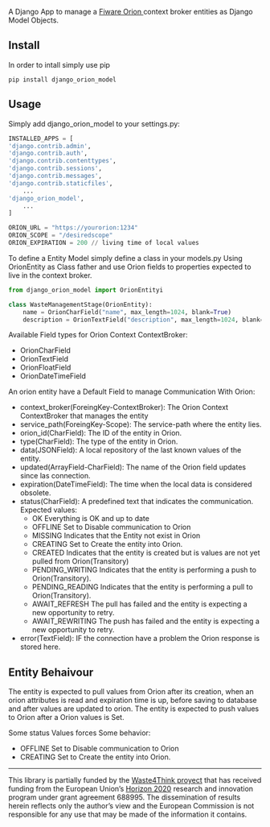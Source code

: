 A Django App to manage a [Fiware Orion ](https://github.com/telefonicaid/fiware-orion) context broker entities as Django Model Objects.
## Install

In order to intall  simply use pip

```
pip install django_orion_model
```

## Usage

Simply add django_orion_model to your settings.py:

```python
INSTALLED_APPS = [
'django.contrib.admin',
'django.contrib.auth',
'django.contrib.contenttypes',
'django.contrib.sessions',
'django.contrib.messages',
'django.contrib.staticfiles',
    ...
'django_orion_model',
    ...
]

ORION_URL = "https://yourorion:1234"
ORION_SCOPE = "/desiredscope"
ORION_EXPIRATION = 200 // living time of local values
```

To define a Entity Model simply define a class in your models.py Using OrionEntity as Class father and use Orion fields to properties expected to live in the context broker.

```python
from django_orion_model import OrionEntityi

class WasteManagementStage(OrionEntity):
    name = OrionCharField("name", max_length=1024, blank=True)
    description = OrionTextField("description", max_length=1024, blank=True)
```

Available Field types for Orion Context ContextBroker: 

 * OrionCharField
 * OrionTextField
 * OrionFloatField
 * OrionDateTimeField

An orion entity have a Default Field to manage Communication With Orion:

  * context_broker(ForeingKey-ContextBroker): The Orion Context ContextBroker that manages the entity
  * service_path(ForeingKey-Scope): The service-path  where the entity lies.
  * orion_id(CharField): The ID of the entity in Orion.
  * type(CharField): The type of the entity in Orion.
  * data(JSONField): A local repository of the last known values of the entity.
  * updated(ArrayField-CharField): The name of the Orion field updates since las connection.
  * expiration(DateTimeField): The time when the local data is considered obsolete.
  * status(CharField): A predefined text that indicates the communication. Expected values:
    * OK Everything is OK and up to date
    * OFFLINE Set to Disable communication to Orion
    * MISSING Indicates that the Entity not exist in Orion
    * CREATING Set to Create the entity into Orion. 
    * CREATED Indicates that the entity is created but is values are not yet pulled from Orion(Transitory)
    * PENDING_WRITING Indicates that the entity is performing a push to Orion(Transitory).
    * PENDING_READING Indicates that the entity is performing a pull to Orion(Transitory).
    * AWAIT_REFRESH The pull has failed and the entity is expecting a new opportunity to retry.
    * AWAIT_REWRITING The push has failed and the entity is expecting a new opportunity to retry.
  * error(TextField): IF the connection have a problem the Orion response is stored here.
    
## Entity Behaivour

The entity is expected to pull values from Orion after its creation, when an orion attributes is read and expiration time is up, before saving to database and after values are updated to orion. 
The entity is expected to push  values to Orion after a Orion values is Set.

Some status Values forces Some behavior: 

  * OFFLINE Set to Disable communication to Orion
  * CREATING Set to Create the entity into Orion. 
 
----

This library is partially funded  by the [Waste4Think proyect](http://waste4think.eu/) that  has received funding from the European Union’s [Horizon 2020](https://ec.europa.eu/programmes/horizon2020/) research and innovation program under grant agreement 688995.
The dissemination of results herein reflects only the author’s view and the European Commission is not responsible for any use that may be made of the information it contains.

